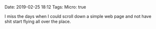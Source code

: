 Date: 2019-02-25 18:12
Tags: 
Micro: true

I miss the days when I could scroll down a simple web page and not have shit start flying all over the place.